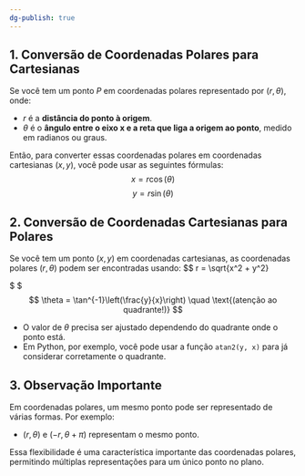 ```yaml
---
dg-publish: true
---
```


## 1. Conversão de Coordenadas Polares para Cartesianas

Se você tem um ponto $P$ em coordenadas polares representado por $(r, \theta)$, onde:

- $r$ é a **distância do ponto à origem**.
- $\theta$ é o **ângulo entre o eixo x e a reta que liga a origem ao ponto**, medido em radianos ou graus.

Então, para converter essas coordenadas polares em coordenadas cartesianas $(x, y)$, você pode usar as seguintes fórmulas:
$$
x = r \cos(\theta) 
$$
$$
y = r \sin(\theta)
$$
## 2. Conversão de Coordenadas Cartesianas para Polares

Se você tem um ponto $(x, y)$ em coordenadas cartesianas, as coordenadas polares $(r, \theta)$ podem ser encontradas usando:
$$
r = \sqrt{x^2 + y^2}

$
$$$
\theta = \tan^{-1}\left(\frac{y}{x}\right) \quad \text{(atenção ao quadrante!)}
$$
- O valor de $\theta$ precisa ser ajustado dependendo do quadrante onde o ponto está.
- Em Python, por exemplo, você pode usar a função `atan2(y, x)` para já considerar corretamente o quadrante.

## 3. Observação Importante

Em coordenadas polares, um mesmo ponto pode ser representado de várias formas. Por exemplo:

- $(r, \theta)$ e $(-r, \theta + \pi)$ representam o mesmo ponto.

Essa flexibilidade é uma característica importante das coordenadas polares, permitindo múltiplas representações para um único ponto no plano.
